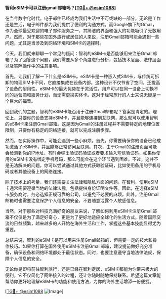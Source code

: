**智利eSIM卡可以注册gmail邮箱吗？[[TG💪+ @esim1088](https://t.me/s/esim1088)]**

在当今数字化时代，电子邮件已经成为我们生活中不可或缺的一部分。无论是工作还是生活，电子邮件都为我们提供了便利的沟通方式。而Google旗下的Gmail，作为全球最受欢迎的电子邮件服务之一，其简洁的界面和强大的功能吸引了无数用户。然而，对于那些在国外旅行或居住的人来说，注册Gmail邮箱可能会遇到一些问题，尤其是当涉及到网络环境和SIM卡的选择时。

今天，我们就来聊聊一个常见的疑问：智利的eSIM卡是否能够用来注册Gmail邮箱？为了回答这个问题，我们需要从多个角度进行分析，包括技术层面、法律层面以及实际操作中的注意事项。

首先，让我们了解一下什么是eSIM卡。eSIM卡是一种嵌入式SIM卡，与传统可拆卸的物理SIM卡不同，它直接集成在设备内部。这种设计不仅节省了空间，还提高了设备的耐用性。eSIM卡的最大优势在于灵活性，用户可以在同一设备上切换不同的运营商和服务计划，而无需更换实体卡。这对于经常旅行的人士来说无疑是一个巨大的福音。

回到我们的主题，智利的eSIM卡能否用于注册Gmail邮箱呢？答案是肯定的。理论上，只要你的设备支持eSIM卡，并且能够连接到互联网，那么就可以使用智利的eSIM卡来注册Gmail邮箱。这是因为Gmail的注册过程并不需要特定的地理位置限制，只要你有稳定的网络连接，就可以完成注册步骤。

然而，在实际操作中，可能会遇到一些小麻烦。首先，你需要确保你的设备已经成功激活了eSIM卡，并且能够正常访问互联网。其次，由于Gmail的注册页面可能会检测到你的IP地址，有时会弹出验证码验证或者要求输入短信验证码。如果你使用的eSIM卡没有绑定手机号码，那么可能会在这个环节遇到困难。不过，这并不是无法解决的问题，你可以尝试通过其他方式获取验证码，比如使用备用的手机号码或者其他设备上的网络连接。

除了技术上的考量，我们还需要关注法律和隐私方面的问题。在智利，使用eSIM卡通常需要遵循当地的法律法规，包括提供身份证明文件等。因此，在选择eSIM卡服务商时，务必选择正规可靠的公司，以避免不必要的麻烦。此外，注册Gmail邮箱时也需要注意保护个人信息的安全，不要随意泄露个人敏感信息。

当然，对于那些对科技充满好奇的朋友来说，了解如何利用eSIM卡注册Gmail邮箱不仅仅是为了满足好奇心，更是为了更好地适应全球化的生活方式。随着国际交流的日益频繁，越来越多的人开始在海外生活和工作，掌握这些基本技能显得尤为重要。

总结来说，智利的eSIM卡是可以用来注册Gmail邮箱的，但需要一定的技术和操作技巧。如果你打算在国外使用eSIM卡注册Gmail邮箱，建议提前做好充分准备，确保设备和网络环境都处于最佳状态。同时，也要注意遵守当地法律法规，保障个人信息的安全。

无论你是即将前往智利旅行，还是已经在智利定居，eSIM卡都能为你带来极大的便利。它不仅简化了网络接入的过程，还让你随时随地保持联系。希望这篇文章能帮助你更好地理解eSIM卡的功能和使用方法，为你的海外生活增添一份便捷。

[[TG💪+ @esim1088](https://t.me/s/esim1088) ![Image](https://i.postimg.cc/4NQfJmqS/Snipaste-2025-05-13-00-14-12.png)]